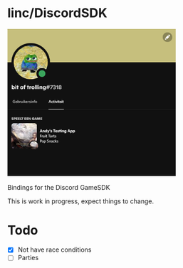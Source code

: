 # linc/DiscordSDK
<img src="richpresence.png" alt="drawing" width="75%" height=50%/>

Bindings for the Discord GameSDK

This is work in progress, expect things to change.

# Todo
* [x] Not have race conditions
* [ ] Parties
